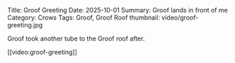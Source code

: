 Title: Groof Greeting
Date: 2025-10-01
Summary: Groof lands in front of me
Category: Crows
Tags: Groof, Groof Roof
thumbnail: video/groof-greeting.jpg

Groof took another tube to the Groof roof after.

[[video:groof-greeting]]
